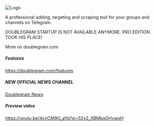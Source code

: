 
![Logo](https://www.doublegram.com/img/github-dblgrm-social.png)

A professional adding, targeting and scraping tool for your groups and channels on Telegram.

DOUBLEGRAM STARTUP IS NOT AVAILABLE ANYMORE.
PRO EDITION TOOK HIS PLACE!

More on doublegram.com

##### Features
https://doublegram.com/features

##### NEW OFFICIAL NEWS CHANNEL
[Doublegram News](https://t.me/doublegram_news)

##### Preview video
https://youtu.be/4cnCM9O_aYg?si=52y2_XBMkgGHywoH
